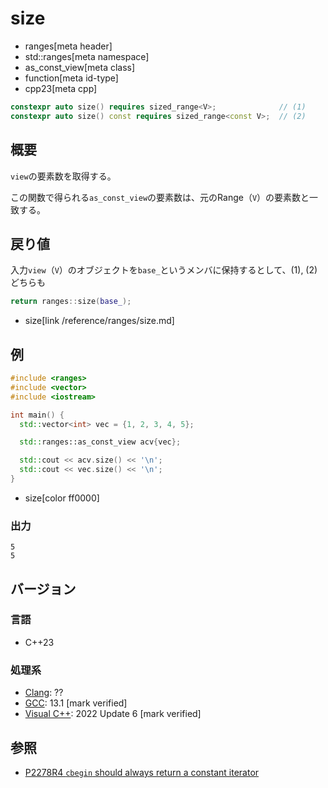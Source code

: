 # size
* ranges[meta header]
* std::ranges[meta namespace]
* as_const_view[meta class]
* function[meta id-type]
* cpp23[meta cpp]

```cpp
constexpr auto size() requires sized_range<V>;              // (1)
constexpr auto size() const requires sized_range<const V>;  // (2)
```

## 概要

`view`の要素数を取得する。

この関数で得られる`as_const_view`の要素数は、元のRange（`V`）の要素数と一致する。

## 戻り値

入力`view`（`V`）のオブジェクトを`base_`というメンバに保持するとして、(1), (2)どちらも

```cpp
return ranges::size(base_);
```
* size[link /reference/ranges/size.md]

## 例

```cpp example
#include <ranges>
#include <vector>
#include <iostream>

int main() {
  std::vector<int> vec = {1, 2, 3, 4, 5};

  std::ranges::as_const_view acv{vec};

  std::cout << acv.size() << '\n';
  std::cout << vec.size() << '\n';
}
```
* size[color ff0000]

### 出力

```
5
5
```

## バージョン
### 言語
- C++23

### 処理系
- [Clang](/implementation.md#clang): ??
- [GCC](/implementation.md#gcc): 13.1 [mark verified]
- [Visual C++](/implementation.md#visual_cpp): 2022 Update 6 [mark verified]

## 参照

- [P2278R4 `cbegin` should always return a constant iterator](https://www.open-std.org/jtc1/sc22/wg21/docs/papers/2022/p2278r4.html)
